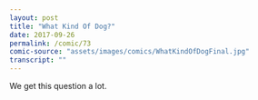 ```yaml
---
layout: post
title: "What Kind Of Dog?"
date: 2017-09-26
permalink: /comic/73
comic-source: "assets/images/comics/WhatKindOfDogFinal.jpg"
transcript: ""
---
```


We get this question a lot.
